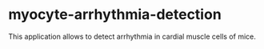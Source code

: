 # myocyte-arrhythmia-detection

This application allows to detect arrhythmia in cardial muscle cells of mice. 
